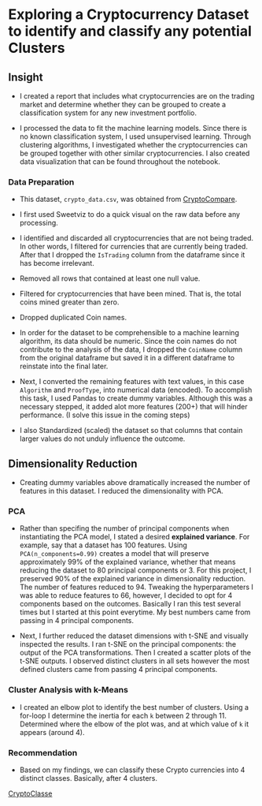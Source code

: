 # Exploring a Cryptocurrency Dataset to identify and classify any potential Clusters

## Insight

* I created a report that includes what cryptocurrencies are on the trading market and determine whether they can be grouped to create a classification system for any new investment portfolio.

* I processed the data to fit the machine learning models. Since there is no known classification system, I used unsupervised learning. Through clustering algorithms, I investigated whether the cryptocurrencies can be grouped together with other similar cryptocurrencies. I also created data visualization that can be found throughout the notebook.

### Data Preparation

* This dataset, `crypto_data.csv`, was obtained from [CryptoCompare](https://min-api.cryptocompare.com/data/all/coinlist).

* I first used Sweetviz to do a quick visual on the raw data before any processing.

* I identified and discarded all cryptocurrencies that are not being traded. In other words, I filtered for currencies that are currently being traded. After that I dropped the `IsTrading` column from the dataframe since it has become irrelevant.

* Removed all rows that contained at least one null value.

* Filtered for cryptocurrencies that have been mined. That is, the total coins mined greater than zero.

* Dropped duplicated Coin names.

* In order for the dataset to be comprehensible to a machine learning algorithm, its data should be numeric. Since the coin names do not contribute to the analysis of the data, I dropped the `CoinName` column from the original dataframe but saved it in a different dataframe to reinstate into the final later.

* Next, I converted the remaining features with text values, in this case `Algorithm` and `ProofType`, into numerical data (encoded). To accomplish this task, I used Pandas to create dummy variables. Although this was a necessary stepped, it added alot more features (200+) that will hinder performance. (I solve this issue in the coming steps)

* I also Standardized (scaled) the dataset so that columns that contain larger values do not unduly influence the outcome.

## Dimensionality Reduction

* Creating dummy variables above dramatically increased the number of features in this dataset. I reduced the dimensionality with PCA. 

### PCA

* Rather than specifing the number of principal components when instantiating the PCA model, I stated a desired **explained variance**. For example, say that a dataset has 100 features. Using `PCA(n_components=0.99)` creates a model that will preserve approximately 99% of the explained variance, whether that means reducing the dataset to 80 principal components or 3. For this project, I preserved 90% of the explained variance in dimensionality reduction. The number of features reduced to 94. Tweaking the hyperparameters I was able to reduce features to 66, however, I decided to opt for 4 components based on the outcomes. Basically I ran this test several times but I started at this point everytime. My best numbers came from passing in 4 principal components.

* Next, I further reduced the dataset dimensions with t-SNE and visually inspected the results. I ran t-SNE on the principal components: the output of the PCA transformations. Then I created a scatter plots of the t-SNE outputs. I observed distinct clusters in all sets however the most defined clusters came from passing 4 principal components.

### Cluster Analysis with k-Means

* I created an elbow plot to identify the best number of clusters. Using a for-loop I determine the inertia for each `k` between 2 through 11. Determined where the elbow of the plot was, and at which value of `k` it appears (around 4).

### Recommendation

* Based on my findings, we can classify these Crypto currencies into 4 distinct classes. Basically, after 4 clusters.

[CryptoClasse](CryptoClasses.png)

